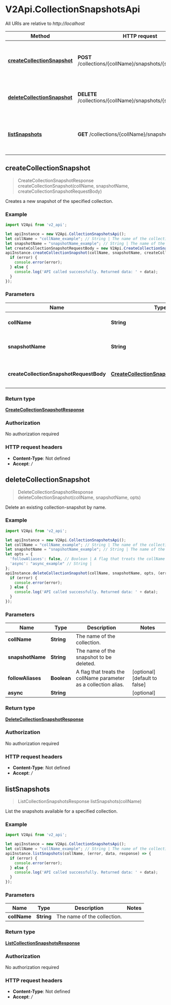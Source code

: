 # V2Api.CollectionSnapshotsApi

All URIs are relative to *http://localhost*

Method | HTTP request | Description
------------- | ------------- | -------------
[**createCollectionSnapshot**](CollectionSnapshotsApi.md#createCollectionSnapshot) | **POST** /collections/{collName}/snapshots/{snapshotName} | Creates a new snapshot of the specified collection.
[**deleteCollectionSnapshot**](CollectionSnapshotsApi.md#deleteCollectionSnapshot) | **DELETE** /collections/{collName}/snapshots/{snapshotName} | Delete an existing collection-snapshot by name.
[**listSnapshots**](CollectionSnapshotsApi.md#listSnapshots) | **GET** /collections/{collName}/snapshots | List the snapshots available for a specified collection.



## createCollectionSnapshot

> CreateCollectionSnapshotResponse createCollectionSnapshot(collName, snapshotName, createCollectionSnapshotRequestBody)

Creates a new snapshot of the specified collection.

### Example

```javascript
import V2Api from 'v2_api';

let apiInstance = new V2Api.CollectionSnapshotsApi();
let collName = "collName_example"; // String | The name of the collection.
let snapshotName = "snapshotName_example"; // String | The name of the snapshot to be created.
let createCollectionSnapshotRequestBody = new V2Api.CreateCollectionSnapshotRequestBody(); // CreateCollectionSnapshotRequestBody | Contains user provided parameters
apiInstance.createCollectionSnapshot(collName, snapshotName, createCollectionSnapshotRequestBody, (error, data, response) => {
  if (error) {
    console.error(error);
  } else {
    console.log('API called successfully. Returned data: ' + data);
  }
});
```

### Parameters


Name | Type | Description  | Notes
------------- | ------------- | ------------- | -------------
 **collName** | **String**| The name of the collection. | 
 **snapshotName** | **String**| The name of the snapshot to be created. | 
 **createCollectionSnapshotRequestBody** | [**CreateCollectionSnapshotRequestBody**](CreateCollectionSnapshotRequestBody.md)| Contains user provided parameters | 

### Return type

[**CreateCollectionSnapshotResponse**](CreateCollectionSnapshotResponse.md)

### Authorization

No authorization required

### HTTP request headers

- **Content-Type**: Not defined
- **Accept**: */*


## deleteCollectionSnapshot

> DeleteCollectionSnapshotResponse deleteCollectionSnapshot(collName, snapshotName, opts)

Delete an existing collection-snapshot by name.

### Example

```javascript
import V2Api from 'v2_api';

let apiInstance = new V2Api.CollectionSnapshotsApi();
let collName = "collName_example"; // String | The name of the collection.
let snapshotName = "snapshotName_example"; // String | The name of the snapshot to be deleted.
let opts = {
  'followAliases': false, // Boolean | A flag that treats the collName parameter as a collection alias.
  'async': "async_example" // String | 
};
apiInstance.deleteCollectionSnapshot(collName, snapshotName, opts, (error, data, response) => {
  if (error) {
    console.error(error);
  } else {
    console.log('API called successfully. Returned data: ' + data);
  }
});
```

### Parameters


Name | Type | Description  | Notes
------------- | ------------- | ------------- | -------------
 **collName** | **String**| The name of the collection. | 
 **snapshotName** | **String**| The name of the snapshot to be deleted. | 
 **followAliases** | **Boolean**| A flag that treats the collName parameter as a collection alias. | [optional] [default to false]
 **async** | **String**|  | [optional] 

### Return type

[**DeleteCollectionSnapshotResponse**](DeleteCollectionSnapshotResponse.md)

### Authorization

No authorization required

### HTTP request headers

- **Content-Type**: Not defined
- **Accept**: */*


## listSnapshots

> ListCollectionSnapshotsResponse listSnapshots(collName)

List the snapshots available for a specified collection.

### Example

```javascript
import V2Api from 'v2_api';

let apiInstance = new V2Api.CollectionSnapshotsApi();
let collName = "collName_example"; // String | The name of the collection.
apiInstance.listSnapshots(collName, (error, data, response) => {
  if (error) {
    console.error(error);
  } else {
    console.log('API called successfully. Returned data: ' + data);
  }
});
```

### Parameters


Name | Type | Description  | Notes
------------- | ------------- | ------------- | -------------
 **collName** | **String**| The name of the collection. | 

### Return type

[**ListCollectionSnapshotsResponse**](ListCollectionSnapshotsResponse.md)

### Authorization

No authorization required

### HTTP request headers

- **Content-Type**: Not defined
- **Accept**: */*

